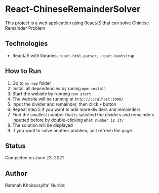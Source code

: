 # React-ChineseRemainderSolver
This project is a web application using ReactJS that can solve Chinese Remainder Problem

## Technologies
* ReactJS with libraries: `react-html-parser, react-bootstrap`

## How to Run
1. Go to `my-app` folder 
2. Install all dependencies by runnig `npm install`
3. Start the website by running `npm start`
4. The website will be running at `http://localhost:3000/`
5. Input the divider and remainder, then click `+` button
6. Repeat step 5 if you want to add more dividers and remainders
7. Find the smallest number that is satisfied the dividers and remainders inputted before by double-clicking `What number is it?`
8. The solution will be displayed
9. If you want to solve another problem, just refresh the page

## Status
Completed on June 23, 2021

## Author
Rahmah Khoirussyifa' Nurdini
